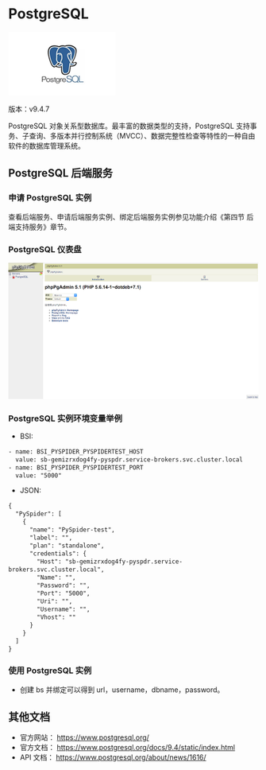 # PostgreSQL

![](img/PostgreSQL.png) 

版本：v9.4.7

PostgreSQL 对象关系型数据库。最丰富的数据类型的支持，PostgreSQL 支持事务、子查询、多版本并行控制系统（MVCC）、数据完整性检查等特性的一种自由软件的数据库管理系统。

## PostgreSQL 后端服务

### 申请 PostgreSQL 实例

查看后端服务、申请后端服务实例、绑定后端服务实例参见功能介绍《第四节 后端支持服务》章节。

### PostgreSQL 仪表盘

![](img/PostgreSQL_Dashboard.png) 

### PostgreSQL 实例环境变量举例

- BSI:

```
- name: BSI_PYSPIDER_PYSPIDERTEST_HOST
  value: sb-gemizrxdog4fy-pyspdr.service-brokers.svc.cluster.local
- name: BSI_PYSPIDER_PYSPIDERTEST_PORT
  value: "5000"
```

- JSON:

```
{
  "PySpider": [
    {
      "name": "PySpider-test", 
      "label": "", 
      "plan": "standalone", 
      "credentials": {
        "Host": "sb-gemizrxdog4fy-pyspdr.service-brokers.svc.cluster.local", 
        "Name": "", 
        "Password": "", 
        "Port": "5000", 
        "Uri": "", 
        "Username": "", 
        "Vhost": ""
      }
    }
  ]
}
```

### 使用 PostgreSQL 实例

- 创建 bs 并绑定可以得到 url，username，dbname，password。

## 其他文档

- 官方网站： https://www.postgresql.org/
- 官方文档： https://www.postgresql.org/docs/9.4/static/index.html
- API 文档： https://www.postgresql.org/about/news/1616/